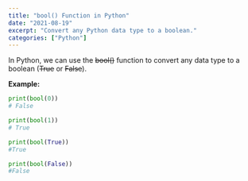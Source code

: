 ```yaml
---
title: "bool() Function in Python"
date: "2021-08-19"
excerpt: "Convert any Python data type to a boolean."
categories: ["Python"]
---
```


In Python, we can use the ~~bool()~~ function to convert any data type to a boolean (~~True~~ or ~~False~~).

**Example:**

```py {numberLines}
print(bool(0))
# False

print(bool(1))
# True

print(bool(True))
#True

print(bool(False))
#False
```
